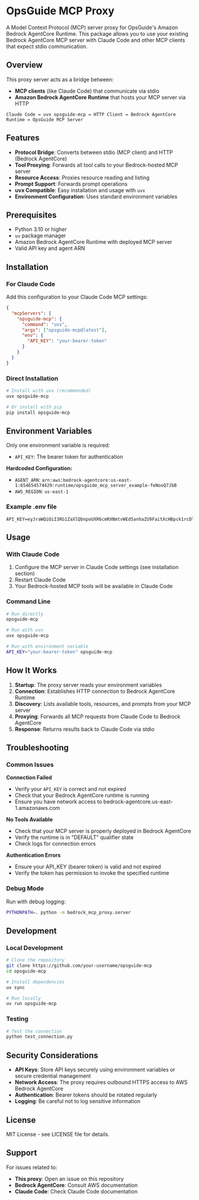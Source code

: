 # OpsGuide MCP Proxy

A Model Context Protocol (MCP) server proxy for OpsGuide's Amazon Bedrock AgentCore Runtime. This package allows you to use your existing Bedrock AgentCore MCP server with Claude Code and other MCP clients that expect stdio communication.

## Overview

This proxy server acts as a bridge between:
- **MCP clients** (like Claude Code) that communicate via stdio
- **Amazon Bedrock AgentCore Runtime** that hosts your MCP server via HTTP

```
Claude Code ↔ uvx opsguide-mcp ↔ HTTP Client ↔ Bedrock AgentCore Runtime ↔ OpsGuide MCP Server
```

## Features

- **Protocol Bridge**: Converts between stdio (MCP client) and HTTP (Bedrock AgentCore)
- **Tool Proxying**: Forwards all tool calls to your Bedrock-hosted MCP server
- **Resource Access**: Proxies resource reading and listing
- **Prompt Support**: Forwards prompt operations
- **uvx Compatible**: Easy installation and usage with `uvx`
- **Environment Configuration**: Uses standard environment variables

## Prerequisites

- Python 3.10 or higher
- `uv` package manager
- Amazon Bedrock AgentCore Runtime with deployed MCP server
- Valid API key and agent ARN

## Installation

### For Claude Code

Add this configuration to your Claude Code MCP settings:

```json
{
  "mcpServers": {
    "opsguide-mcp": {
      "command": "uvx",
      "args": ["opsguide-mcp@latest"],
      "env": {
        "API_KEY": "your-bearer-token"
      }
    }
  }
}
```

### Direct Installation

```bash
# Install with uvx (recommended)
uvx opsguide-mcp

# Or install with pip
pip install opsguide-mcp
```

## Environment Variables

Only one environment variable is required:

- `API_KEY`: The bearer token for authentication

**Hardcoded Configuration:**
- `AGENT_ARN`: `arn:aws:bedrock-agentcore:us-east-1:654654574429:runtime/opsguide_mcp_server_example-feNooQ7JbB` 
- `AWS_REGION`: `us-east-1`

### Example .env file

```env
API_KEY=eyJraWQiOiI3RG1ZaXlQbnpoUXR6cmRXNmtvWEd5anhaZU9FaitXcHBpck1rcDlvbHFjPSIsImFsZyI6IlJTMjU2In0...
```

## Usage

### With Claude Code

1. Configure the MCP server in Claude Code settings (see installation section)
2. Restart Claude Code
3. Your Bedrock-hosted MCP tools will be available in Claude Code

### Command Line

```bash
# Run directly
opsguide-mcp

# Run with uvx
uvx opsguide-mcp

# Run with environment variable
API_KEY="your-bearer-token" opsguide-mcp
```

## How It Works

1. **Startup**: The proxy server reads your environment variables
2. **Connection**: Establishes HTTP connection to Bedrock AgentCore Runtime
3. **Discovery**: Lists available tools, resources, and prompts from your MCP server
4. **Proxying**: Forwards all MCP requests from Claude Code to Bedrock AgentCore
5. **Response**: Returns results back to Claude Code via stdio

## Troubleshooting

### Common Issues

**Connection Failed**
- Verify your `API_KEY` is correct and not expired
- Check that your Bedrock AgentCore runtime is running
- Ensure you have network access to bedrock-agentcore.us-east-1.amazonaws.com

**No Tools Available**
- Check that your MCP server is properly deployed in Bedrock AgentCore
- Verify the runtime is in "DEFAULT" qualifier state
- Check logs for connection errors

**Authentication Errors**
- Ensure your API_KEY (bearer token) is valid and not expired
- Verify the token has permission to invoke the specified runtime

### Debug Mode

Run with debug logging:

```bash
PYTHONPATH=. python -m bedrock_mcp_proxy.server
```

## Development

### Local Development

```bash
# Clone the repository
git clone https://github.com/your-username/opsguide-mcp
cd opsguide-mcp

# Install dependencies
uv sync

# Run locally
uv run opsguide-mcp
```

### Testing

```bash
# Test the connection
python test_connection.py
```

## Security Considerations

- **API Keys**: Store API keys securely using environment variables or secure credential management
- **Network Access**: The proxy requires outbound HTTPS access to AWS Bedrock AgentCore
- **Authentication**: Bearer tokens should be rotated regularly
- **Logging**: Be careful not to log sensitive information

## License

MIT License - see LICENSE file for details.

## Support

For issues related to:
- **This proxy**: Open an issue on this repository
- **Bedrock AgentCore**: Consult AWS documentation
- **Claude Code**: Check Claude Code documentation